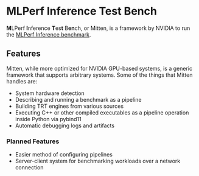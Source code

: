 # MLPerf Inference Test Bench

**M**LPerf **I**nference **T**es**t** B**en**ch, or Mitten, is a framework by NVIDIA to run the [MLPerf Inference
benchmark](https://github.com/mlcommons/inference).


## Features

Mitten, while more optimized for NVIDIA GPU-based systems, is a generic framework that supports arbitrary systems. Some
of the things that Mitten handles are:

- System hardware detection
- Describing and running a benchmark as a pipeline
- Building TRT engines from various sources
- Executing C++ or other compiled executables as a pipeline operation inside Python via pybind11
- Automatic debugging logs and artifacts


### Planned Features

- Easier method of configuring pipelines
- Server-client system for benchmarking workloads over a network connection
